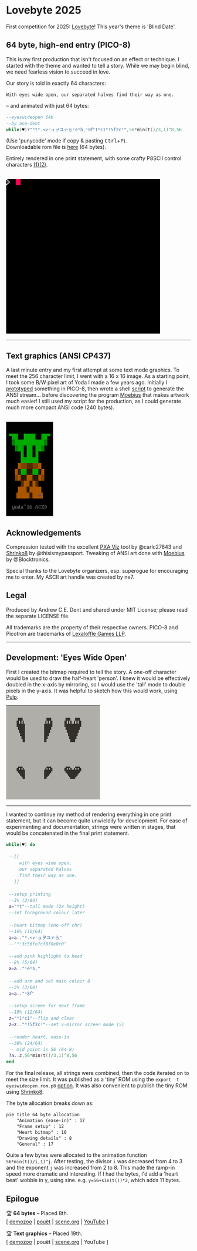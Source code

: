 # Lovebyte 2025

First competition for 2025: [Lovebyte](https://lovebyte.party)! This year's theme is 'Blind Date'.

## 64 byte, high-end entry (PICO-8)

This is my first production that isn't focused on an effect or technique. I started with the theme and wanted to tell a story. While we may begin blind, we need fearless vision to succeed in love.

Our story is told in exactly 64 characters: 
```text
With eyes wide open, our separated halves find their way as one.
```

– and animated with just 64 bytes:

```lua
--eyeswideopen 64b
--by ace-dent
while(♥)?"⁶t⁶.<𝘷◜ュヲユナらᶜeᵇb,ᶜ8𝘧⁶1⁶c1⁶!5f2c⁵",56*min(t()/3,1)^8,56
```

(Use 'punycode' mode if copy & pasting <kbd>Ctrl</kbd>+<kbd>P</kbd>).  
Downloadable rom file is [here](eyeswideopen.p8.rom) (64 bytes).

Entirely rendered in one print statement, with some crafty P8SCII control characters [(1)](https://pico-8.fandom.com/wiki/P8SCII_Control_Codes)[(2)](https://pico-8.fandom.com/wiki/P8SCII).

<br>
<img width="420" height="420" src="assets/eyeswideopen.gif" alt="Animated screenshot">


---

## Text graphics (ANSI CP437)

A last minute entry and my first attempt at some text mode graphics. To meet the 256 character limit, I went with a 16 x 16 image. As a starting point, I took some B/W pixel art of Yoda I made a few years ago. Initially I [prototyped](yoda~16/src/proto-yoda.p8) something in PICO-8, then wrote a shell [script](yoda~16/src/yoda.sh) to generate the ANSI stream... before discovering the program [Moebius](https://blocktronics.github.io/moebius/) that makes artwork much easier! I still used my script for the production, as I could generate much more compact ANSI code (240 bytes). 

<br>
<img width="128" height="256" src="yoda~16/yoda~16.png" alt="ANSI artwork of Yoda">


## Acknowledgements

Compression tested with the excellent [PXA Viz](https://carlc27843.itch.io/pico-8-source-compression-visualizer) tool by @carlc27843 and [Shrinko8](https://thisismypassport.github.io/shrinko8/) by @thisismypassport. Tweaking of ANSI art done with [Moebius](https://blocktronics.github.io/moebius/) by @Blocktronics.

Special thanks to the Lovebyte organizers, esp. superogue for encouraging me to enter. My ASCII art handle was created by ne7.


## Legal

Produced by Andrew C.E. Dent and shared under MIT License; please read the separate LICENSE file.

All trademarks are the property of their respective owners. PICO-8 and Picotron are trademarks of [Lexaloffle Games LLP](https://www.lexaloffle.com/).


---


## Development: 'Eyes Wide Open'

First I created the bitmap required to tell the story. A one-off character would be used to draw the half-heart 'person'. I knew it would be effectively doubled in the x-axis by mirroring, so I would use the 'tall' mode to double pixels in the y-axis. It was helpful to sketch how this would work, using [Pulp](https://play.date/pulp/about/).

<img width="256" height="256" src="assets/pulp-sketch.png" alt="">

---

I wanted to continue my method of rendering everything in one print statement, but it can become quite unwieldily for development. For ease of experimenting and documentation, strings were written in stages, that would be concatenated in the final print statement.

```lua
while(♥) do

 --[[
     with eyes wide open, 
     our separated halves 
     find their way as one.
   ]]

 --setup printing
 --3% (2/64)
 a="⁶t"--tall mode (2x height)
 --set foreground colour later
	
 --heart bitmap (one-off chr)
 --16% (10/64)
 a=a.."⁶.<𝘷◜ュヲユナら"
 --"⁶:3c56fefcf8f0e0c0"

 --add pink highlight to head
 --8% (5/64)
 a=a.."ᶜeᵇb,"
 
 --add arm and set main colour 8
 --5% (3/64)
 a=a.."ᶜ8𝘧"
 
 --setup screen for next frame
 --19% (12/64)
 z="⁶1⁶c1"--flip and clear
 z=z.."⁶!5f2c⁵"--set v-mirror screen mode (5)
 
 --render heart, ease-in
 --38% (24/64)
 -- mid point is 56 (64-8)
 ?a..z,56*min(t()/3,1)^8,56
end
```

For the final release, all strings were combined, then the code iterated on to meet the size limit. It was published as a 'tiny' ROM using the `export -t eyeswideopen.rom.p8` [option](http://www.sizecoding.org/wiki/PICO-8#Tiny_ROM_Export). It was also convenient to publish the tiny ROM using [Shrinko8](https://thisismypassport.github.io/shrinko8/).

The byte allocation breaks down as:

```mermaid
pie title 64 byte allocation
    "Animation (ease-in)" : 17
    "Frame setup" : 12
    "Heart bitmap" : 10
    "Drawing details" : 8
    "General" : 17
```

Quite a few bytes were allocated to the animation function `56*min(t()/i,1)^j`. After testing, the divisor `i` was decreased from 4 to 3 and the exponent  `j` was increased from 2 to 8. This made the ramp-in speed more dramatic and interesting. If I had the bytes, I'd add a 'heart beat' wobble in y, using sine. e.g. `y=56+sin(t())*2`, which adds 11 bytes.

## Epilogue

🏆 **64 bytes**  – Placed 8th.   
[ [demozoo](https://demozoo.org/productions/367709/) | [pouët](https://www.pouet.net/prod.php?which=103624) | [scene.org](https://files.scene.org/view/parties/2025/lovebyte25/64_byte_intro_highend/ace-dent_eyeswideopen.zip) | [YouTube](https://www.youtube.com/watch?v=WKLNvz5Qkmo&t=304s) ]

🏆 **Text graphics** – Placed 19th.  
[ [demozoo](https://demozoo.org/graphics/367653/) | pouët | [scene.org](https://files.scene.org/view/parties/2025/lovebyte25/text_graphics/yoda-16.zip) | YouTube ]

